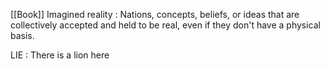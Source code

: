 [[Book]]
Imagined reality  : Nations, 
	concepts, beliefs, or ideas that are collectively accepted and held to be real, even if they don't have a physical basis.

LIE : There is a lion here

